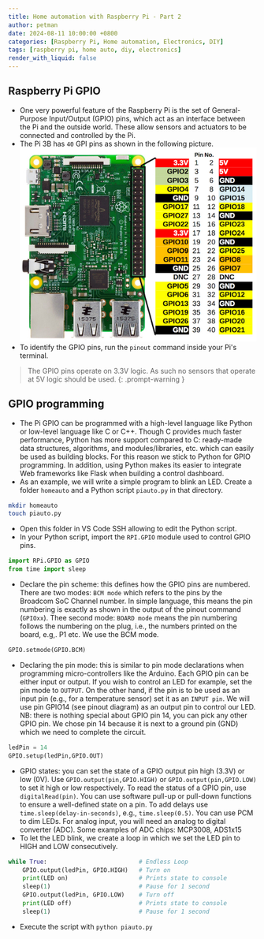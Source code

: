 ```yaml
---
title: Home automation with Raspberry Pi - Part 2
author: petman
date: 2024-08-11 10:00:00 +0800
categories: [Raspberry Pi, Home automation, Electronics, DIY]
tags: [raspberry pi, home auto, diy, electronics]
render_with_liquid: false
---
```


## Raspberry Pi GPIO
- One very powerful feature of the Raspberry Pi is the set of General-Purpose Input/Output (GPIO) pins, which act as an interface between the Pi and the outside world. These allow sensors and actuators to be connected and controlled by the Pi.
- The Pi 3B has `40` GPI pins as shown in the following picture.
![Pi 3B pinout](assets/imgs/rpi/pi-3b-pinout.jpg)
- To identify the GPIO pins, run the `pinout` command inside your Pi's terminal.

> The GPIO pins operate on 3.3V logic. As such no sensors that operate at 5V logic should be used.
{: .prompt-warning }

## GPIO programming
- The Pi GPIO can be programmed with a high-level language like Python or low-level language like C or C++.  Though C provides much faster performance, Python has more support compared to C: ready-made data structures, algorithms, and modules/libraries, etc. which can easily be used as building blocks. For this reason we stick to Python for GPIO programming. In addition, using Python makes its easier to integrate Web frameworks like Flask when building a control dashboard.
- As an example, we will write a simple program to blink an LED. Create a folder `homeauto` and a Python script `piauto.py` in that directory.
```bash
mkdir homeauto
touch piauto.py
```
- Open this folder in VS Code SSH allowing to edit the Python script.
- In your Python script, import the `RPI.GPIO` module used to control GPIO pins.
```python
import RPi.GPIO as GPIO
from time import sleep 
```
- Declare the pin scheme: this defines how the GPIO pins are numbered. There are two modes: `BCM mode` which refers to the pins by the Broadcom SoC Channel number. In simple language, this means the pin numbering is exactly as shown in the output of the pinout command (`GPIOxx`). Thee second mode: `BOARD mode` means the pin numbering follows the numbering on the plug, i.e., the numbers printed on the board, e.g,. P1 etc. We use the BCM mode.

```python
GPIO.setmode(GPIO.BCM)
```
- Declaring the pin mode: this is similar to pin mode declarations when programming micro-controllers like the Arduino. Each GPIO pin can be either input or output. If you wish to control an LED for example, set the pin mode to `OUTPUT`. On the other hand, if the pin is to be used as an input pin (e.g., for a temperature sensor) set it as an `INPUT pin`. We will use pin GPIO14 (see pinout diagram) as an output pin to control our LED. NB: there is nothing special about GPIO pin 14, you can pick any other GPIO pin. We chose pin 14 because it is next to a ground pin (GND) which we need to complete the circuit.

```python
ledPin = 14
GPIO.setup(ledPin,GPIO.OUT)
```
- GPIO states: you can set the state of a GPIO output pin high (3.3V) or low (0V). Use `GPIO.output(pin,GPIO.HIGH)` or `GPIO.output(pin,GPIO.LOW)` to set it high or low respectively.
To read the status of a GPIO pin, use `digitalRead(pin)`. You can use software pull-up or pull-down functions to ensure a well-defined state on a pin.
To add delays use `time.sleep(delay-in-seconds)`, e.g., `time.sleep(0.5)`. You can use PCM to dim LEDs.
For analog input, you will need an analog to digital converter (ADC). Some examples of ADC chips: MCP3008, ADS1x15
- To let the LED blink, we create a loop in which we set the LED pin to HIGH and LOW consecutively.

```python
while True:                          # Endless Loop
    GPIO.output(ledPin, GPIO.HIGH)   # Turn on
    print(LED on)                    # Prints state to console
    sleep(1)                         # Pause for 1 second
    GPIO.output(ledPin, GPIO.LOW)    # Turn off
    print(LED off)                   # Prints state to console
    sleep(1)                         # Pause for 1 second
```
- Execute the script with `python piauto.py`